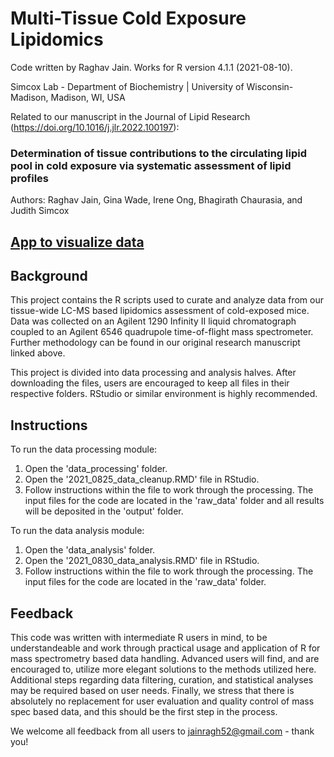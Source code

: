 # Multi-Tissue Cold Exposure Lipidomics
Code written by Raghav Jain. Works for R version 4.1.1 (2021-08-10).

Simcox Lab - Department of Biochemistry | University of Wisconsin-Madison, Madison, WI, USA

Related to our manuscript in the Journal of Lipid Research (<https://doi.org/10.1016/j.jlr.2022.100197>):

### Determination of tissue contributions to the circulating lipid pool in cold exposure via systematic assessment of lipid profiles
Authors: Raghav Jain, Gina Wade, Irene Ong, Bhagirath Chaurasia, and Judith Simcox

##  [App to visualize data](https://connect.doit.wisc.edu/content/6e66b2a5-2b99-45b5-92aa-2ba54ea516c1)

## Background 

This project contains the R scripts used to curate and analyze data from our tissue-wide LC-MS based lipidomics assessment of cold-exposed mice. Data was collected on an Agilent 1290 Infinity II liquid chromatograph coupled to an Agilent 6546 quadrupole time-of-flight mass spectrometer. Further methodology can be found in our original research manuscript linked above. 

This project is divided into data processing and analysis halves. After downloading the files, users are encouraged to keep all files in their respective folders. RStudio or similar environment is highly recommended. 

## Instructions

To run the data processing module:

1. Open the 'data_processing' folder.
2. Open the '2021_0825_data_cleanup.RMD' file in RStudio. 
3. Follow instructions within the file to work through the processing. The input files for the code are located in the 'raw_data' folder and all results will be deposited in the 'output' folder.

To run the data analysis module:

1. Open the 'data_analysis' folder.
2. Open the '2021_0830_data_analysis.RMD' file in RStudio.
3. Follow instructions within the file to work through the processing. The input files for the code are located in the 'raw_data' folder.

## Feedback

This code was written with intermediate R users in mind, to be understandeable and work through practical usage and application of R for mass spectrometry based data handling. Advanced users will find, and are encouraged to, utilize more elegant solutions to the methods utilized here. Additional steps regarding data filtering, curation, and statistical analyses may be required based on user needs. Finally, we stress that there is absolutely no replacement for user evaluation and quality control of mass spec based data, and this should be the first step in the process. 

We welcome all feedback from all users to jainragh52@gmail.com - thank you!

